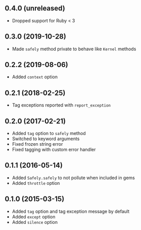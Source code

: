 ## 0.4.0 (unreleased)

- Dropped support for Ruby < 3

## 0.3.0 (2019-10-28)

- Made `safely` method private to behave like `Kernel` methods

## 0.2.2 (2019-08-06)

- Added `context` option

## 0.2.1 (2018-02-25)

- Tag exceptions reported with `report_exception`

## 0.2.0 (2017-02-21)

- Added `tag` option to `safely` method
- Switched to keyword arguments
- Fixed frozen string error
- Fixed tagging with custom error handler

## 0.1.1 (2016-05-14)

- Added `Safely.safely` to not pollute when included in gems
- Added `throttle` option

## 0.1.0 (2015-03-15)

- Added `tag` option and tag exception message by default
- Added `except` option
- Added `silence` option
